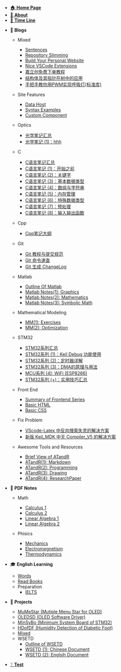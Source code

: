 - [🏠 **Home Page**](HOMEPAGE.md)
- [👋 **About**](README.md)
- [📃 **Time Line**](TimeLine.md)
<!-- - [📰 **To Be Dealing With**](ToBeDealingWith.md) -->




- 📓 **Blogs**
  - Mixed <!-- empty line is necessary to avoid the error -->

    - [Sentences](Blogs/Mixed/Sentences.md)  
    - [Repository Slimming](Blogs/Mixed/RepoSlimming.md)
    - [Build Your Personal Website](Blogs/Mixed/BuildYourSite.md)
    - [Nice VSCode Extensions](Blogs/Mixed/Nice%20VSCode%20Extenstions.md)
    - [嘉立创免费下单教程](Blogs/Mixed/嘉立创免费下单教程.md)
    - [结构体及其指针在树中的应用](Blogs/Mixed/结构体及其指针在树中的应用.md)
    - [手把手教你用PWM实现呼吸灯(标准库)](Blogs/Mixed/手把手教你用PWM实现呼吸灯(标准库).md)
  - Site Features
    - [Data Host](Blogs/SiteFeatures/Data%20Host.md)
    - [Syntax Examples](Blogs/SiteFeatures/Syntax%20Examples.md)
    - [Custom Component](Blogs/SiteFeatures/Custom%20Component.md)
  - Optics
    - [光学笔记汇总](Blogs/Optics/光学笔记汇总.md)
    - [光学笔记 (1)：hhh](Blogs/Optics/光学笔记%20(1)：hhh.md)
  - C
    - [C语言笔记汇总](Blogs/C/OutlineOfCNotes.md)
    - [C语言笔记 (1)：开始之前](Blogs/C/CNotes(1)-BeforeStarting.md)
    - [C语言笔记 (2)：关键字](Blogs/C/CNotes(2)-MemoryAndKeywords.md)
    - [C语言笔记 (3)：基本数据类型](Blogs/C/CNotes(3)-DataTypes.md)
    - [C语言笔记 (4)：数组与字符串](Blogs/C/CNotes(4)-ArrayAndString.md)
    - [C语言笔记 (5)：内存管理](Blogs/C/CNotes(5)-MemoryManagement.md)
    - [C语言笔记 (6)：特殊数据类型](Blogs/C/CNotes(6)-SpecialDataTypes.md)
    - [C语言笔记 (7)：预处理](Blogs/C/CNotes(7)-Preproccess.md)
    - [C语言笔记 (8)：输入输出函数](Blogs/C/CNotes(8)-IOFunctions.md)
  - Cpp
    - [Cpp笔记大纲](Blogs/Cpp/Cpp笔记大纲.md)
  - Git
    - [Git 教程与提交规范](Blogs/Git/Git教程与提交规范.md)
    - [Git 命令速查](Blogs/Git/Git命令速查.md)
    - [Git 生成 ChangeLog](Blogs/Git/Git生成ChangeLog.md)
  - Matlab
    - [Outline Of Matlab](Blogs/Matlab/OutlineOfMatlab.md)
    - [Matlab Notes(1): Graphics](Blogs/Matlab/MatlabNotes(1)-Graphics.md)
    - [Matlab Notes(2): Mathematics](Blogs/Matlab/MatlabNotes(2)-Mathematics.md)
    - [Matlab Notes(3): Symbolic Math](Blogs/Matlab/MatlabNotes(3)-SymbolicMath.md)
  - Mathematical Modeling
    - [MM(1): Exercises](Blogs/MathematicalModeling/MM(1)-Exercises.md)
    - [MM(2): Optimization](Blogs/MathematicalModeling/MM(2)-Optimization.md)
  - STM32
    - [STM32系列汇总](Blogs/STM32/STM32系列汇总.md)
    - [STM32系列 (1)：Keil Debug 功能使用](Blogs/STM32/STM32系列%20(1)：Keil%20Debug%20功能使用.md)
    - [STM32系列 (2)：定时器详解](Blogs/STM32/STM32系列%20(2)：定时器详解.md)
    - [STM32系列 (3)：DMA的原理与用法](Blogs/STM32/STM32系列%20(3)：DMA的原理与用法.md)
    - [MCU系列 (4): WiFi (ESP8266)](Blogs/STM32/MCUSeries(4)-WiFi(ESP8266).md)
    - [STM32系列 (+)：实用技巧汇总](Blogs/STM32/STM32系列%20(+)：实用技巧汇总.md)
  - Front End
    - [Summary of Frontend Series](Blogs/FrontEnd/Summary%20of%20Front%20End%20Series.md)
    - [Basic HTML](Blogs/FrontEnd/Basic%20HTML.md)
    - [Basic CSS](Blogs/FrontEnd/Basic%20CSS.md)
  - Fix Problem
    - [VScode-Latex 中反向搜索失灵的解决方案](Blogs/FixProblem/VScode-Latex中反向搜索失灵的解决方案.md)
    - [新版 Keil_MDK 中无 Compiler_V5 的解决方案](Blogs/FixProblem/新版keil_MDK中无compiler_v5的解决方案.md)
  - Awesome Tools and Resources
    - [Brief View of ATandR](Blogs/ATandR/BVofATandR.md)
    - [ATandR(1): Markdown](Blogs/ATandR/ATandR(1)-Markdown.md)
    - [ATandR(2): Programming](Blogs/ATandR/ATandR(2)-Programming.md)
    - [ATandR(3): Drawing](Blogs/ATandR/ATandR(3)-Drawing.md)
    - [ATandR(4): ResearchPaper](Blogs/ATandR/ATandR(4)-ResearchPaper.md)


- 📖 **PDF Notes**
  - Math

    - [Calculus 1](Notes/Math/Calculus1Notes.md)
    - [Calculus 2](Notes/Math/Calculus2Notes.md)
    - [Linear Algebra 1](Notes/Math/LinearAlgebra1Notes.md)
    - [Linear Algebra 2](Notes/Math/LinearAlgebra2Notes.md)
  - Phisics
    - [Mechanics](Notes/Phisics/Mecanics%20notes.md)
    - [Electromegnetism](Notes/Phisics/Electromegnetism%20Notes.md)
    - [Thermodynamics](Notes/Phisics/Thermodynamics%20notes.md)



- 🎓 **English Learning**
  - [Words](EnglishLearning/Words.md)
  - [Read Books](EnglishLearning/ReadBooks.md)
  - Preparation
    - [IELTS](EnglishLearning/Preparation/IELTS.md)



- 📝 **Projects**

  - [MuMeStar (Mutiple Menu Star for OLED)](Projects/MuMeStar%20(Mutiple%20Menu%20Star%20for%20OLED)%20详解.md)
  - [OLEDSD (OLED Software Driver)](Projects/OLEDSD%20(OLED%20Software%20Driver).md)
  - [MinSyBo (Minimum System Board of STM32)](Projects/MinSyBo%20(Minimum%20System%20Board%20of%20STM32)%20详解.md)
  - [HDofDF (Humidity Detection of Diabetic Foot)](Projects/HDofDF.md)
  - [Mixed](Projects/Mixed.md)
  - WSETD
    - [Outline of WSETD](Projects/WSETD/OutlineOfWSETD.md)
    - [WSETD (1): Chinese Document](Projects/WSETD/WSETD(1)-ChineseDocument.md)
    - [WSETD (2): Englsih Document](Projects/WSETD/WSETD(2)-EnglishDocument.md)



- [❔ **Test**](Test.md)
<!-- 🔗 -->